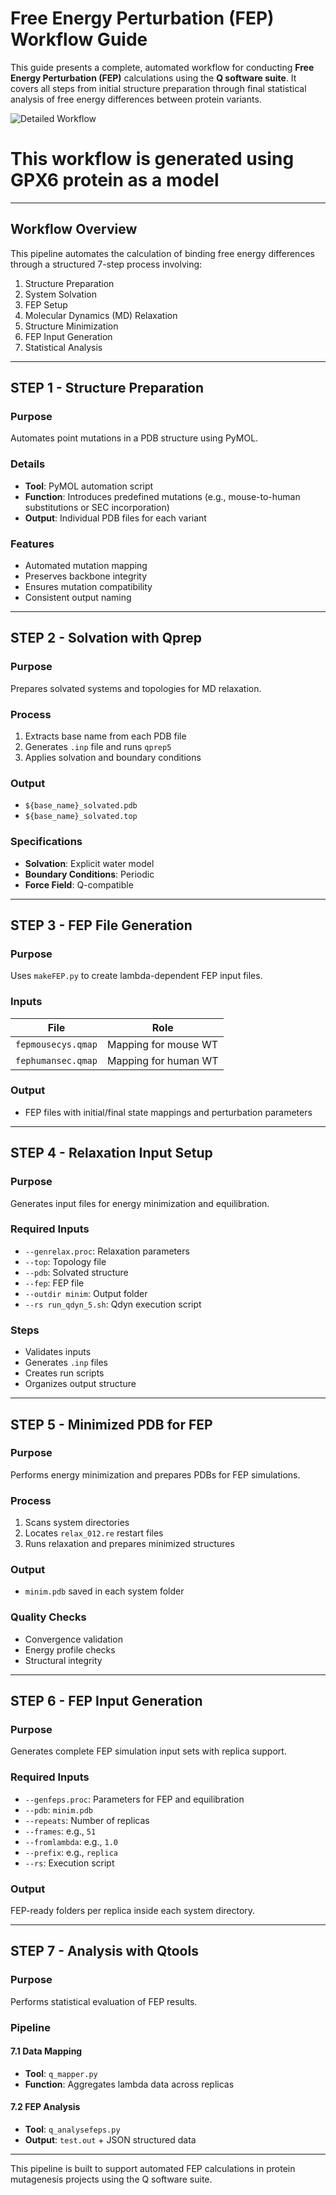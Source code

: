 # Free Energy Perturbation (FEP) Workflow Guide

This guide presents a complete, automated workflow for conducting **Free Energy Perturbation (FEP)** calculations using the **Q software suite**. It covers all steps from initial structure preparation through final statistical analysis of free energy differences between protein variants.

![Detailed Workflow](https://raw.githubusercontent.com/ND7996/GPX6/main/analysis/figures/detailed_workflow.drawio.png)

# This workflow is generated using GPX6 protein as a model 
---

##  Workflow Overview

This pipeline automates the calculation of binding free energy differences through a structured 7-step process involving:

1. Structure Preparation
2. System Solvation
3. FEP Setup
4. Molecular Dynamics (MD) Relaxation
5. Structure Minimization
6. FEP Input Generation
7. Statistical Analysis

---

##  STEP 1 - Structure Preparation

### Purpose
Automates point mutations in a PDB structure using PyMOL.

### Details
- **Tool**: PyMOL automation script
- **Function**: Introduces predefined mutations (e.g., mouse-to-human substitutions or SEC incorporation)
- **Output**: Individual PDB files for each variant

###  Features
- Automated mutation mapping
- Preserves backbone integrity
- Ensures mutation compatibility
- Consistent output naming

---

##  STEP 2 - Solvation with Qprep

###  Purpose
Prepares solvated systems and topologies for MD relaxation.

###  Process
1. Extracts base name from each PDB file
2. Generates `.inp` file and runs `qprep5`
3. Applies solvation and boundary conditions

###  Output
- `${base_name}_solvated.pdb`
- `${base_name}_solvated.top`

###  Specifications
- **Solvation**: Explicit water model
- **Boundary Conditions**: Periodic
- **Force Field**: Q-compatible

---

##  STEP 3 - FEP File Generation

###  Purpose
Uses `makeFEP.py` to create lambda-dependent FEP input files.

###  Inputs
| File | Role |
|------|------|
| `fepmousecys.qmap` | Mapping for mouse WT |
| `fephumansec.qmap` | Mapping for human WT |

###  Output
- FEP files with initial/final state mappings and perturbation parameters

---

##  STEP 4 - Relaxation Input Setup

###  Purpose
Generates input files for energy minimization and equilibration.

###  Required Inputs
- `--genrelax.proc`: Relaxation parameters
- `--top`: Topology file
- `--pdb`: Solvated structure
- `--fep`: FEP file
- `--outdir minim`: Output folder
- `--rs run_qdyn_5.sh`: Qdyn execution script

###  Steps
- Validates inputs
- Generates `.inp` files
- Creates run scripts
- Organizes output structure

---

##  STEP 5 - Minimized PDB for FEP

###  Purpose
Performs energy minimization and prepares PDBs for FEP simulations.

### Process
1. Scans system directories
2. Locates `relax_012.re` restart files
3. Runs relaxation and prepares minimized structures

###  Output
- `minim.pdb` saved in each system folder

###  Quality Checks
- Convergence validation
- Energy profile checks
- Structural integrity

---

## STEP 6 - FEP Input Generation

### Purpose
Generates complete FEP simulation input sets with replica support.

### Required Inputs
- `--genfeps.proc`: Parameters for FEP and equilibration
- `--pdb`: `minim.pdb`
- `--repeats`: Number of replicas
- `--frames`: e.g., `51`
- `--fromlambda`: e.g., `1.0`
- `--prefix`: e.g., `replica`
- `--rs`: Execution script

### Output
FEP-ready folders per replica inside each system directory.

---

## STEP 7 - Analysis with Qtools

### Purpose
Performs statistical evaluation of FEP results.

### Pipeline

#### 7.1 Data Mapping
- **Tool**: `q_mapper.py`
- **Function**: Aggregates lambda data across replicas

#### 7.2 FEP Analysis
- **Tool**: `q_analysefeps.py`
- **Output**: `test.out` + JSON structured data

---

This pipeline is built to support automated FEP calculations in protein mutagenesis projects using the Q software suite.

